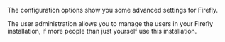 The configuration options show you some advanced settings for Firefly.

The user administration allows you to manage the users in your Firefly installation, if more people than just yourself use this installation.
